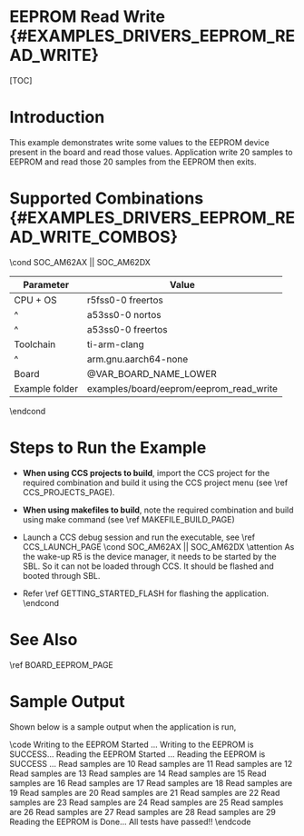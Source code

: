 # EEPROM Read Write {#EXAMPLES_DRIVERS_EEPROM_READ_WRITE}

[TOC]

# Introduction

This example demonstrates write some values to the EEPROM device present in the board and
read those values.
Application write 20 samples to EEPROM and read those 20 samples from the EEPROM then exits.

# Supported Combinations {#EXAMPLES_DRIVERS_EEPROM_READ_WRITE_COMBOS}

\cond SOC_AM62AX || SOC_AM62DX

 Parameter      | Value
 ---------------|-----------
 CPU + OS       | r5fss0-0 freertos
 ^              | a53ss0-0 nortos
 ^              | a53ss0-0 freertos
 Toolchain      | ti-arm-clang
 ^              | arm.gnu.aarch64-none
 Board          | @VAR_BOARD_NAME_LOWER
 Example folder | examples/board/eeprom/eeprom_read_write

\endcond

# Steps to Run the Example

- **When using CCS projects to build**, import the CCS project for the required combination
  and build it using the CCS project menu (see \ref CCS_PROJECTS_PAGE).
- **When using makefiles to build**, note the required combination and build using
  make command (see \ref MAKEFILE_BUILD_PAGE)
- Launch a CCS debug session and run the executable, see \ref CCS_LAUNCH_PAGE
\cond SOC_AM62AX || SOC_AM62DX
\attention As the wake-up R5 is the device manager, it needs to be started by the SBL. So it can not be loaded through CCS. It should be flashed and booted through SBL.

- Refer \ref GETTING_STARTED_FLASH for flashing the application.
\endcond
# See Also

\ref BOARD_EEPROM_PAGE

# Sample Output

Shown below is a sample output when the application is run,

\code
Writing to the EEPROM Started ...
Writing to the EEPROM is SUCCESS...
Reading  the EEPROM Started ...
Reading  the EEPROM is SUCCESS ...
Read samples are 10
Read samples are 11
Read samples are 12
Read samples are 13
Read samples are 14
Read samples are 15
Read samples are 16
Read samples are 17
Read samples are 18
Read samples are 19
Read samples are 20
Read samples are 21
Read samples are 22
Read samples are 23
Read samples are 24
Read samples are 25
Read samples are 26
Read samples are 27
Read samples are 28
Read samples are 29
Reading  the EEPROM is Done...
All tests have passed!!
\endcode
